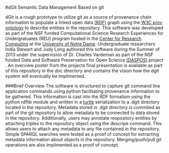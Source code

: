 #dGit Semantic Data Management Based on git

dGit is a rough prototype to utilize git as a source of provenance chain information to populate a linked open data [(RDF)](http://www.w3.org/RDF/) graph using the [W3C prov ontology](http://www.w3.org/TR/prov-o/) to describe entities in the repository. This software was developed as part of the NSF funded Computational Science Research Experiences for Undergratuates (REU) program hosted in the [Center for Research Computing](http://crc.nd.edu) at the [University of Notre Dame](http://www.nd.edu ). Undergraduate researchers India Stewart and Judy Long authored this software during the Summer of 2013 under the supervision of Dr. Charles Vardeman as part of the NSF funded Data and Software Preservation for Open Science [(DASPOS)](https://daspos.crc.nd.edu) project .  An overview poster from the projects final presentation is available as part of this repository in the doc directory and contains the vision how the dgit system will eventually be implimented.


###Brief Overview
The software is structured to capture git command line application commands using python facilitating  provenance information to be gathered. This information is cast into the RDF formalism using the python rdflib module and written in a [turtle](http://www.w3.org/TR/turtle/) serialization  to a .dgit directory located in the repository. Metadata stored in .dgit directory is commited as part of the git repository to allow metadata to be connected to data stored in the repository.  Additionally, users may annotate respository entities by attaching triples to the repository object using the descripe command. This allows users to attach any metadata to any file contained in the repository. Simple SPARQL searches were tested as a proof of concept for extracting metadata information about objects in the repository. Merging/push/pull git operations are also implimented as a proof of concept. 

